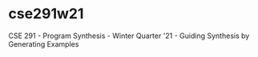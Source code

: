 # cse291w21
CSE 291 - Program Synthesis - Winter Quarter '21 - Guiding Synthesis by Generating Examples
